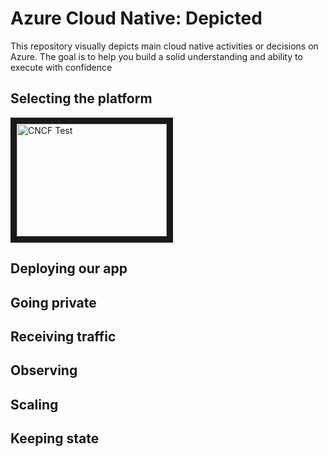 # Azure Cloud Native: Depicted

This repository visually depicts main cloud native activities or decisions on Azure. The goal is to help you build a solid understanding and ability to execute with confidence

## Selecting the platform
<a href="http://www.youtube.com/watch?feature=player_embedded&v=6s109Uwr608
" target="_blank"><img src="http://img.youtube.com/vi/6s109Uwr608/0.jpg" 
alt="CNCF Test" width="240" height="180" border="10" /></a>

## Deploying our app
## Going private
## Receiving traffic
## Observing
## Scaling
## Keeping state